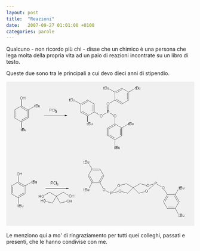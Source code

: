 ```yaml
---
layout: post
title:  "Reazioni"
date:   2007-09-27 01:01:00 +0100
categories: parole
---
```

Qualcuno - non ricordo più chi - disse che un chimico è una persona che lega molta della propria vita ad un paio di reazioni incontrate su un libro di testo.

Queste due sono tra le principali a cui devo dieci anni di stipendio.

![Fosfiti](/uploads/2008/07/fosfiti.png "Fosfiti")

Le menziono qui a mo' di ringraziamento per tutti quei colleghi, passati e presenti, che le hanno condivise con me.